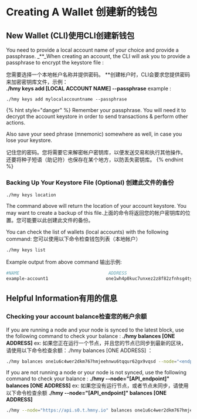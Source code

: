 # Creating A Wallet 创建新的钱包

## New Wallet \(CLI\)使用CLI创建新钱包 <a id="new-local-account-creation"></a>

You need to provide a local account name of your choice and provide a passphrase. _\*\*_When creating an account, the CLI will ask you to provide a passphrase to encrypt the keystore file :

您需要选择一个本地帐户名称并提供密码。 \*\*创建帐户时，CLI会要求您提供密码来加密密钥库文件，示例：  
**./hmy keys add \[LOCAL ACCOUNT NAME\] --passphrase**  example : 

```text
./hmy keys add mylocalaccountname --passphrase
```

{% hint style="danger" %}
Remember your passphrase. You will need it to decrypt the account keystore in order to send transactions & perform other actions.

Also save your seed phrase \(mnemonic\) somewhere as well, in case you lose your keystore.

记住您的密码。您将需要它来解密帐户密钥库，以便发送交易和执行其他操作。 还要将种子短语（助记符）也保存在某个地方，以防丢失密钥库。
{% endhint %}

### Backing Up Your Keystore File \(Optional\) 创建此文件的备份

```text
./hmy keys location
```

The command above will return the location of your account keystore. You may want to create a backup of this file.‌上面的命令将返回您的帐户密钥库的位置。您可能要以此创建此文件的备份。‌ 

You can check the list of wallets \(local accounts\) with the following command: 您可以使用以下命令检查钱包列表（本地帐户）

```bash
./hmy keys list
```

Example output from above command 输出示例:

```bash
#NAME                                  ADDRESS
example-account1                      one1wh4p0kuc7unxez2z8f82zfnhsg4ty6dupqyjt2
```

## Helpful Information有用的信息

### Checking your account balance检查您的帐户余额

If you are running a node and your node is synced to the latest block, use the following command to check your balance : **./hmy balances \[ONE ADDRESS\]** ex: 如果您正在运行一个节点，并且您的节点已同步到最新的区块，请使用以下命令检查余额：./hmy balances \[ONE ADDRESS\] ：

```bash
./hmy balances one1u6c4wer2dkm767hmjeehnwu6tqqur62gx9vqsd --node="<endpoint-address>"
```

If you are not running a node or your node is not synced, use the following command to check your balance : **./hmy --node="\[API\_endpoint\]" balances \[ONE ADDRESS\]** ex: 如果您没有运行节点，或者节点未同步，请使用以下命令检查余额 **./hmy --node="\[API\_endpoint\]" balances \[ONE ADDRESS\]** 

```bash
./hmy --node="https://api.s0.t.hmny.io" balances one1u6c4wer2dkm767hmjeehnwu6tqqur62gx9vqsd
```

